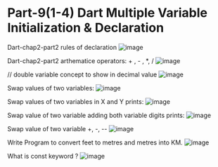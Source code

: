 # Part-9(1-4) Dart Multiple Variable Initialization & Declaration 
Dart-chap2-part2  rules of declaration
![image](https://user-images.githubusercontent.com/53869097/220052544-881022b4-7501-4459-981c-5eeed1d4bbdc.png)

Dart-chap2-part2 arthematice operators: + , - , *, /
![image](https://user-images.githubusercontent.com/53869097/220058780-ff071e3c-57eb-42d0-8893-e3723fe6f75d.png)

 // double variable concept to show in decimal value
![image](https://user-images.githubusercontent.com/53869097/220059656-92b88032-c940-47b6-9ab3-a6317667ae11.png)

Swap values of two variables:
![image](https://user-images.githubusercontent.com/53869097/220096570-f9884493-55ae-4db6-9f08-aa3214147d5b.png)

Swap values of two variables in X and Y prints:
![image](https://user-images.githubusercontent.com/53869097/220316135-37c87509-2c15-4a9c-9551-6e7d06aae40f.png)

Swap value of two variable adding both variable digits prints:
![image](https://user-images.githubusercontent.com/53869097/221191745-69c6cac1-cd09-45a6-a325-060c1821292a.png)

Swap value of two variable +, -, --
![image](https://user-images.githubusercontent.com/53869097/221209691-33ce4ff4-b64c-4802-8f5f-0ed95ebff584.png)

Write Program to convert feet to metres and metres into KM.
![image](https://user-images.githubusercontent.com/53869097/221352425-02a9e190-a974-4ab2-ba1b-0ea19982b788.png)

What is const keyword ?
![image](https://user-images.githubusercontent.com/53869097/221592312-f5b0574c-fd13-4669-b75d-ac785a6bb525.png)
